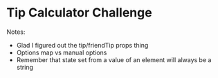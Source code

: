 # Tip Calculator Challenge

Notes:

- Glad I figured out the tip/friendTip props thing
- Options map vs manual options
- Remember that state set from a value of an element will always be a string
